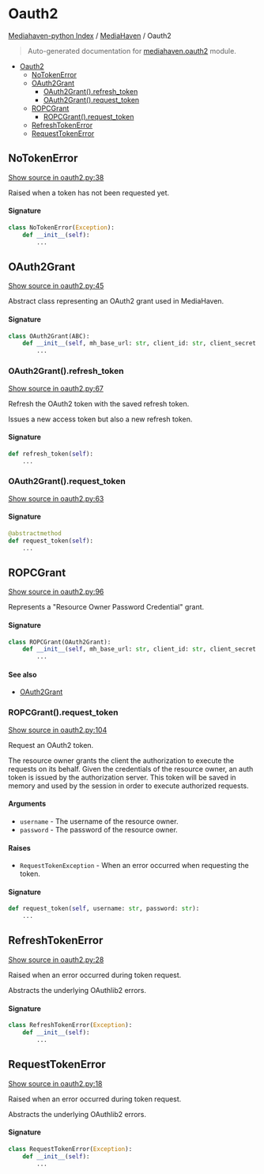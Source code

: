 # Oauth2

[Mediahaven-python Index](../README.md#mediahaven-python-index) /
[MediaHaven](./index.md#mediahaven) /
Oauth2

> Auto-generated documentation for [mediahaven.oauth2](../../mediahaven/oauth2.py) module.

- [Oauth2](#oauth2)
  - [NoTokenError](#notokenerror)
  - [OAuth2Grant](#oauth2grant)
    - [OAuth2Grant().refresh_token](#oauth2grant()refresh_token)
    - [OAuth2Grant().request_token](#oauth2grant()request_token)
  - [ROPCGrant](#ropcgrant)
    - [ROPCGrant().request_token](#ropcgrant()request_token)
  - [RefreshTokenError](#refreshtokenerror)
  - [RequestTokenError](#requesttokenerror)

## NoTokenError

[Show source in oauth2.py:38](../../mediahaven/oauth2.py#L38)

Raised when a token has not been requested yet.

#### Signature

```python
class NoTokenError(Exception):
    def __init__(self):
        ...
```



## OAuth2Grant

[Show source in oauth2.py:45](../../mediahaven/oauth2.py#L45)

Abstract class representing an OAuth2 grant used in MediaHaven.

#### Signature

```python
class OAuth2Grant(ABC):
    def __init__(self, mh_base_url: str, client_id: str, client_secret: str):
        ...
```

### OAuth2Grant().refresh_token

[Show source in oauth2.py:67](../../mediahaven/oauth2.py#L67)

Refresh the OAuth2 token with the saved refresh token.

Issues a new access token but also a new refresh token.

#### Signature

```python
def refresh_token(self):
    ...
```

### OAuth2Grant().request_token

[Show source in oauth2.py:63](../../mediahaven/oauth2.py#L63)

#### Signature

```python
@abstractmethod
def request_token(self):
    ...
```



## ROPCGrant

[Show source in oauth2.py:96](../../mediahaven/oauth2.py#L96)

Represents a "Resource Owner Password Credential" grant.

#### Signature

```python
class ROPCGrant(OAuth2Grant):
    def __init__(self, mh_base_url: str, client_id: str, client_secret: str):
        ...
```

#### See also

- [OAuth2Grant](#oauth2grant)

### ROPCGrant().request_token

[Show source in oauth2.py:104](../../mediahaven/oauth2.py#L104)

Request an OAuth2 token.

The resource owner grants the client the authorization to execute the
requests on its behalf. Given the credentials of the resource owner, an auth
token is issued by the authorization server. This token will be saved in memory
and used by the session in order to execute authorized requests.

#### Arguments

- `username` - The username of the resource owner.
- `password` - The password of the resource owner.

#### Raises

- `RequestTokenException` - When an error occurred when requesting the token.

#### Signature

```python
def request_token(self, username: str, password: str):
    ...
```



## RefreshTokenError

[Show source in oauth2.py:28](../../mediahaven/oauth2.py#L28)

Raised when an error occurred during token request.

Abstracts the underlying OAuthlib2 errors.

#### Signature

```python
class RefreshTokenError(Exception):
    def __init__(self):
        ...
```



## RequestTokenError

[Show source in oauth2.py:18](../../mediahaven/oauth2.py#L18)

Raised when an error occurred during token request.

Abstracts the underlying OAuthlib2 errors.

#### Signature

```python
class RequestTokenError(Exception):
    def __init__(self):
        ...
```